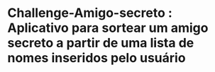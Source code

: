 # Challenge-Amigo-secreto : Aplicativo para sortear um amigo secreto a partir de uma lista de nomes inseridos pelo usuário
